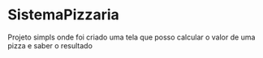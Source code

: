 # SistemaPizzaria

Projeto simpls onde foi criado uma tela que posso calcular o valor de uma pizza e saber o resultado
